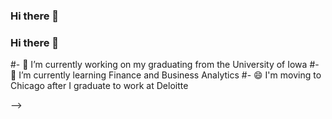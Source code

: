 ### Hi there 👋

### Hi there 👋


#- 🔭 I’m currently working on my graduating from the University of Iowa
#- 🌱 I’m currently learning Finance and Business Analytics
#- 😄 I'm moving to Chicago after I graduate to work at Deloitte

-->
